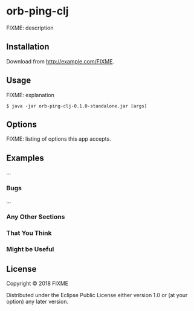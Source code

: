 # orb-ping-clj

FIXME: description

## Installation

Download from http://example.com/FIXME.

## Usage

FIXME: explanation

    $ java -jar orb-ping-clj-0.1.0-standalone.jar [args]

## Options

FIXME: listing of options this app accepts.

## Examples

...

### Bugs

...

### Any Other Sections
### That You Think
### Might be Useful

## License

Copyright © 2018 FIXME

Distributed under the Eclipse Public License either version 1.0 or (at
your option) any later version.
